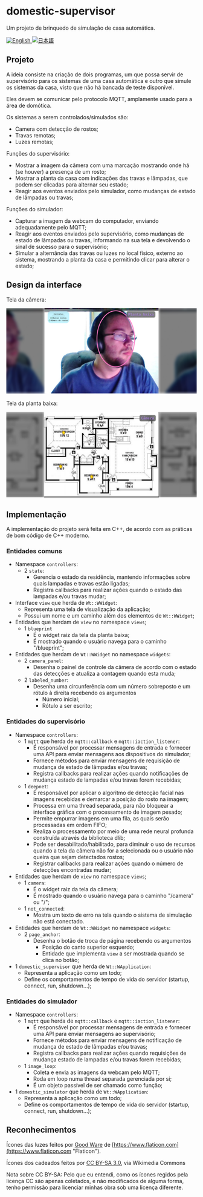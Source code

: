 # domestic-supervisor

Um projeto de brinquedo de simulação de casa automática.

<a href="./README.md">
<img src="https://upload.wikimedia.org/wikipedia/commons/0/0b/English_language.svg" alt="English" title="Read in english" width="32px" />
</a>
<a href="./README.ja.md">
<img src="https://upload.wikimedia.org/wikipedia/en/thumb/9/9e/Flag_of_Japan.svg/1920px-Flag_of_Japan.svg.png" alt="日本語" title="日本語で読みます" width="32px" />
</a>

## Projeto

A ideia consiste na criação de dois programas, um que possa servir de
supervisório para os sistemas de uma casa automática e outro que simule os
sistemas da casa, visto que não há bancada de teste disponível.

Eles devem se comunicar pelo protocolo MQTT, amplamente usado para a área de
domótica.

Os sistemas a serem controlados/simulados são:

- Camera com detecção de rostos;
- Travas remotas;
- Luzes remotas;

Funções do supervisório:

- Mostrar a imagem da câmera com uma marcação mostrando onde há (se houver) a
  presença de um rosto;
- Mostrar a planta da casa com indicações das travas e lâmpadas, que podem ser
  clicadas para alternar seu estado;
- Reagir aos eventos enviados pelo simulador, como mudanças de estado de
  lâmpadas ou travas;

Funções do simulador:

- Capturar a imagem da webcam do computador, enviando adequadamente pelo MQTT;
- Reagir aos eventos enviados pelo supervisório, como mudanças de estado de
  lâmpadas ou travas, informando na sua tela e devolvendo o sinal de sucesso
  para o supervisório;
- Simular a alternância das travas ou luzes no local físico, externo ao sistema,
  mostrando a planta da casa e permitindo clicar para alterar o estado;

## Design da interface

Tela da câmera:

![Tela da câmera](./assets/Camera.png)

Tela da planta baixa:

![Tela da planta baixa](./assets/Blueprint.png)

## Implementação

A implementação do projeto será feita em C++, de acordo com as práticas de bom
código de C++ moderno.

### Entidades comuns

- Namespace `controllers`:
  - 2 `state`:
    - Gerencia o estado da residência, mantendo informações sobre quais lampadas
      e travas estão ligadas;
    - Registra callbacks para realizar ações quando o estado das lampadas e/ou
      travas mudar;
- Interface `view` que herda de `Wt::WWidget`:
  - Representa uma tela de visualização da aplicação;
  - Possui um nome e um caminho além dos elementos de `Wt::WWidget`;
- Entidades que herdam de `view` no namespace `views`;
  - 1 `blueprint`
    - É o widget raiz da tela da planta baixa;
    - É mostrado quando o usuário navega para o caminho "/blueprint";
- Entidades que herdam de `Wt::WWidget` no namespace `widgets`:
  - 2 `camera_panel`:
    - Desenha o painel de controle da câmera de acordo com o estado das
      detecções e atualiza a contagem quando esta muda;
  - 2 `labeled_number`:
    - Desenha uma circunferência com um número sobreposto e um rótulo à direita
      recebendo os argumentos
      - Número inicial;
      - Rótulo a ser escrito;

### Entidades do supervisório

- Namespace `controllers`:
  - 1 `mqtt` que herda de `mqtt::callback` e `mqtt::iaction_listener`:
    - É responsável por processar mensagens de entrada e fornecer
      uma API para enviar mensagens aos dispositivos do simulador;
    - Fornece métodos para enviar mensagens de requisição de mudança de estado
      de lâmpadas e/ou travas;
    - Registra callbacks para realizar ações quando notificações de mudança
      estado de lampadas e/ou travas forem recebidas;
  - 1 `deepnet`:
    - É responsável por aplicar o algoritmo de detecção facial nas imagens
      recebidas e demarcar a posição do rosto na imagem;
    - Processa em uma thread separada, para não bloquear a interface gráfica com o
      processamento de imagem pesado;
    - Permite empurrar imagens em uma fila, as quais serão processadas em ordem
      FIFO;
    - Realiza o processamento por meio de uma rede neural profunda construída
      através da biblioteca dlib;
    - Pode ser desabilitado/habilitado, para diminuir o uso de recursos quando a
      tela da câmera não for a selecionada ou o usuário não queira que sejam
      detectados rostos;
    - Registrar callbacks para realizar ações quando o número de detecções
      encontradas mudar;
- Entidades que herdam de `view` no namespace `views`;
  - 1 `camera`:
    - É o widget raiz da tela da câmera;
    - É mostrado quando o usuário navega para o caminho "/camera" ou "/";
  - 1 `not_connected`:
    - Mostra um texto de erro na tela quando o sistema de simulação não está
      conectado.
- Entidades que herdam de `Wt::WWidget` no namespace `widgets`:
  - 2 `page_anchor`:
    - Desenha o botão de troca de página recebendo os argumentos
      - Posição do canto superior esquerdo;
      - Entidade que implementa `view` a ser mostrada quando se clica no botão;
- 1 `domestic_supervisor` que herda de `Wt::WApplication`:
  - Representa a aplicação como um todo;
  - Define os comportamentos de tempo de vida do servidor (startup, connect,
    run, shutdown...);

### Entidades do simulador

- Namespace `controllers`:
  - 1 `mqtt` que herda de `mqtt::callback` e `mqtt::iaction_listener`:
    - É responsável por processar mensagens de entrada e fornecer
      uma API para enviar mensagens ao supervisório;
    - Fornece métodos para enviar mensagens de notificação de mudança de estado
      de lâmpadas e/ou travas;
    - Registra callbacks para realizar ações quando requisições de mudança
      estado de lampadas e/ou travas forem recebidas;
  - 1 `image_loop`:
    - Coleta e envia as imagens da webcam pelo MQTT;
    - Roda em loop numa thread separada gerenciada por si;
    - É um objeto passível de ser chamado como função;
- 1 `domestic_simulator` que herda de `Wt::WApplication`:
  - Representa a aplicação como um todo;
  - Define os comportamentos de tempo de vida do servidor (startup, connect,
    run, shutdown...);

## Reconhecimentos

Ícones das luzes feitos por
[Good Ware](https://www.flaticon.com/authors/good-ware "Good Ware") de
[https://www.flaticon.com](https://www.flaticon.com "Flaticon").

Ícones dos cadeados feitos por
[CC BY-SA 3.0](https://creativecommons.org/licenses/by-sa/3.0 "CC BY-SA 3.0"),
via Wikimedia Commons

Nota sobre CC BY-SA: Pelo que eu entendi, como os ícones regidos pela licença CC
são apenas coletados, e não modificados de alguma forma, tenho permissão para
licenciar minhas obra sob uma licença diferente.
